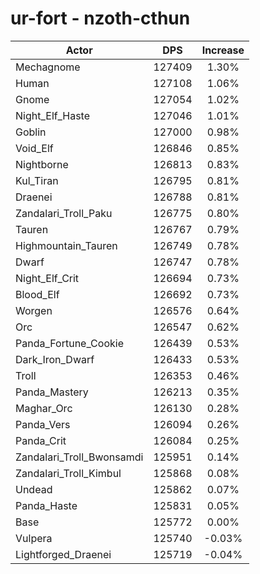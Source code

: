 # ur-fort - nzoth-cthun
| Actor | DPS | Increase |
|---|:---:|:---:|
|Mechagnome|127409|1.30%|
|Human|127108|1.06%|
|Gnome|127054|1.02%|
|Night_Elf_Haste|127046|1.01%|
|Goblin|127000|0.98%|
|Void_Elf|126846|0.85%|
|Nightborne|126813|0.83%|
|Kul_Tiran|126795|0.81%|
|Draenei|126788|0.81%|
|Zandalari_Troll_Paku|126775|0.80%|
|Tauren|126767|0.79%|
|Highmountain_Tauren|126749|0.78%|
|Dwarf|126747|0.78%|
|Night_Elf_Crit|126694|0.73%|
|Blood_Elf|126692|0.73%|
|Worgen|126576|0.64%|
|Orc|126547|0.62%|
|Panda_Fortune_Cookie|126439|0.53%|
|Dark_Iron_Dwarf|126433|0.53%|
|Troll|126353|0.46%|
|Panda_Mastery|126213|0.35%|
|Maghar_Orc|126130|0.28%|
|Panda_Vers|126094|0.26%|
|Panda_Crit|126084|0.25%|
|Zandalari_Troll_Bwonsamdi|125951|0.14%|
|Zandalari_Troll_Kimbul|125868|0.08%|
|Undead|125862|0.07%|
|Panda_Haste|125831|0.05%|
|Base|125772|0.00%|
|Vulpera|125740|-0.03%|
|Lightforged_Draenei|125719|-0.04%|
